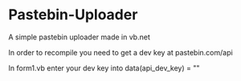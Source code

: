 # Pastebin-Uploader
A simple pastebin uploader made in vb.net

In order to recompile you need to get a dev key at pastebin.com/api 

In form1.vb enter your dev key into data(api_dev_key) = ""
